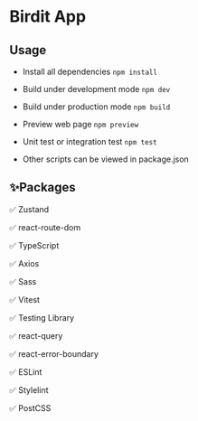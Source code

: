 # Birdit App

## Usage

- Install all dependencies `npm install`

- Build under development mode `npm dev`

- Build under production mode `npm build`

- Preview web page `npm preview`

- Unit test or integration test `npm test`

- Other scripts can be viewed in package.json

## ✨Packages

✅ Zustand

✅ react-route-dom

✅ TypeScript

✅ Axios

✅ Sass

✅ Vitest

✅ Testing Library

✅ react-query

✅ react-error-boundary

✅ ESLint

✅ Stylelint

✅ PostCSS
